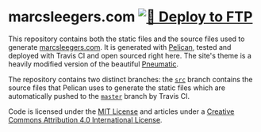 # marcsleegers.com [![🚀 Deploy to FTP](https://github.com/marcardioid/marcsleegers.com/actions/workflows/deploy_to_ftp.yml/badge.svg?branch=src)](https://github.com/marcardioid/marcsleegers.com/actions/workflows/deploy_to_ftp.yml)

This repository contains both the static files and the source files used to generate [marcsleegers.com]. 
It is generated with [Pelican], tested and deployed with Travis CI and open sourced right here.
The site's theme is a heavily modified version of the beautiful [Pneumatic].

The repository contains two distinct branches: the [`src`] branch contains the source files that Pelican uses to generate the static files which are automatically pushed to the [`master`] branch by Travis CI.

Code is licensed under the [MIT License] and articles under a [Creative Commons Attribution 4.0 International License].

[marcsleegers.com]: http://marcsleegers.com
[Pelican]: http://getpelican.com
[Pneumatic]: https://github.com/iKevinY/pneumatic
[`src`]: https://github.com/marcardioid/marcsleegers.com/tree/src
[`master`]: https://github.com/marcardioid/marcsleegers.com/tree/master
[MIT License]: https://github.com/marcardioid/marcsleegers.com/blob/src/LICENSE
[Creative Commons Attribution 4.0 International License]: http://creativecommons.org/licenses/by/4.0/

